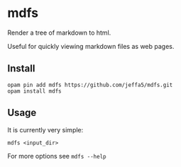 # mdfs

Render a tree of markdown to html.

Useful for quickly viewing markdown files as web pages.

## Install

```shell
opam pin add mdfs https://github.com/jeffa5/mdfs.git
opam install mdfs
```

## Usage

It is currently very simple:

```shell
mdfs <input_dir>
```

For more options see `mdfs --help`
